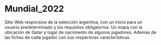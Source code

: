 # Mundial_2022

Sitio Web responsive de la selección argentina, con un inicio para un usuario predeterminado y los requisitos obligatorios. 
Un mapa con la ubicación de Qatar y lugar de nacimiento de algunos jugadores. Ademas de las fichas de cada jugador con sus respectivas características.
